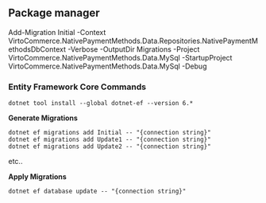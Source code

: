 
## Package manager 
Add-Migration Initial -Context VirtoCommerce.NativePaymentMethods.Data.Repositories.NativePaymentMethodsDbContext  -Verbose -OutputDir Migrations -Project VirtoCommerce.NativePaymentMethods.Data.MySql -StartupProject VirtoCommerce.NativePaymentMethods.Data.MySql  -Debug



### Entity Framework Core Commands
```
dotnet tool install --global dotnet-ef --version 6.*
```

**Generate Migrations**

```
dotnet ef migrations add Initial -- "{connection string}"
dotnet ef migrations add Update1 -- "{connection string}"
dotnet ef migrations add Update2 -- "{connection string}"
```

etc..

**Apply Migrations**

`dotnet ef database update -- "{connection string}"`
